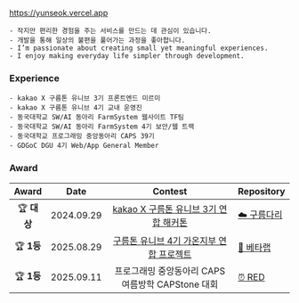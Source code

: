 <!--
<br />
![My Skills](https://go-skill-icons.vercel.app/api/icons?i=js,ts,react,nextjs,tailwind,zustand,python,cs,nodejs,express,sqlite&perline=6) <br>
-->

https://yunseok.vercel.app

```
- 작지만 편리한 경험을 주는 서비스를 만드는 데 관심이 있습니다.
- 개발을 통해 일상의 불편을 풀어가는 과정을 좋아합니다.
- I’m passionate about creating small yet meaningful experiences.
- I enjoy making everyday life simpler through development.
```
<!--
### Stacks
```ts
type MyStack = {
  language: ['TypeScript', 'JavaScript', 'Python', 'C#'];
  frontend: ['React', 'Next.js', 'Tailwind', 'Styled-Components', 'Zustand'];
  backend: ['Node.js', 'Express', 'SQLite'];
  tools: ['Pnpm', 'TurboRepo', 'GitHub Actions'];
};
```
-->

### Experience
```
- kakao X 구름톤 유니브 3기 프론트엔드 미르미
- kakao X 구름톤 유니브 4기 교내 운영진
- 동국대학교 SW/AI 동아리 FarmSystem 웹사이트 TF팀
- 동국대학교 SW/AI 동아리 FarmSystem 4기 보안/웹 트랙
- 동국대학교 프로그래밍 중앙동아리 CAPS 39기
- GDGoC DGU 4기 Web/App General Member
```

### Award

| Award 	| Date                         	     | Contest                  | Repository			|
|:---:|:---:|:---:|---|
| 🏆 **대상** | 2024.09.29 | [kakao X 구름톤 유니브 3기 연합 해커톤](https://yunseok.vercel.app/posts/04-9oormthon-univ-hackerthon) | [☁️ 구름다리](https://github.com/9oormDari/FrontEnd)|
| 🏆 **1등** | 2025.08.29 | [구름톤 유니브 4기 가온지부 연합 프로젝트](https://yunseok.vercel.app/posts/11-nexus-project-betalab) | [🧪 베타랩](https://github.com/PROJECT-NEXUS-JS/betalab-frontend)|
| 🏆 **1등** | 2025.09.11 | 프로그래밍 중앙동아리 CAPS 여름방학 CAPStone 대회 | [⏰ RED](https://github.com/CAPStone-CAPS/django-server)|
<!--
<br />
![My Skills](https://go-skill-icons.vercel.app/api/icons?i=js,ts,react,nextjs,tailwind,zustand,python,cs,nodejs,express,sqlite&perline=6) <br>
-->


<!--
<details>
  <summary>Click to see my github stats</summary>
  <div align="center">
    <a href="https://github.com/karpitony">
      <img height=180 align="center" src="https://github-readme-stats.vercel.app/api?username=karpitony&show_icons=true&theme=dark&langs_count=6&count_private=true&rank_icon=github&bg_color=60,1d4ed8,0065cd,00699f,00666b,065f46&title_color=fff&text_color=fff" />
    </a>
    <a href="https://github.com/karpitony">
      <img height=180 align="center" src="https://github-readme-stats.vercel.app/api/top-langs/?username=karpitony&layout=compact&theme=dark&langs_count=6&count_private=true&bg_color=60,1d4ed8,0065cd,00699f,00666b,065f46&title_color=fff&text_color=fff">
    </a>
  </div>
</details>
  <a href="https://solved.ac/pocky1017">
    <img src="http://mazassumnida.wtf/api/v2/generate_badge?boj=pocky1017"/>
  </a>
  <a href="https://solved.ac/pocky1017">
    <img src="http://mazandi.herokuapp.com/api?handle=pocky1017&theme=dark"/>
  </a>
</div>
-->
